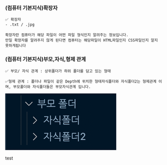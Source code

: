 ### (컴퓨터 기본지식)확장자
```
✅ 확장자
- .txt / .jpg

확장자란 컴퓨터가 해당 파일이 어떤 파일 형식인지 알려주는 정보입니다.
만일 확장자를 알려주지 않게 된다면 컴퓨터는 해당파일이 HTML파일인지 CSS파일인지 알지 못하게됩니다

```
### (컴퓨터 기본지식)부모,자식,형제 관계
```
✅ 부모/ 자식 관계 : 상위폴더가 하위 폴더를 담고 있는 형태

✅형제 관계 : 폴더나 파일이 같은 Depth에 위치한 형태자식폴더와 자식폴더2는 형제관계 이며, 부모폴더와 자식폴더들은 부모자식관계 입니다.
```
<img src="./img/313dcc6e-50a1-42c4-b020-394bb99d0f89.png">

test
